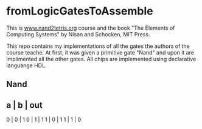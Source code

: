 # fromLogicGatesToAssemble

This is www.nand2tetris.org course and the book "The Elements of Computing Systems" by Nisan and Schocken, MIT Press.

This repo contains my implementations of all the gates the authors of the course teache. At first, it was given a primitive gate "Nand" and upon it are implimented all the other gates. All chips are implemented using declarative languange HDL. 

  Nand
-----------
a | b | out
-----------
0 | 0 | 1
0 | 1 | 1
1 | 0 | 1
1 | 1 | 0
